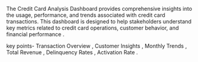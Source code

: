 The Credit Card Analysis Dashboard provides comprehensive insights into the usage, performance, and trends associated with credit card transactions. This dashboard is designed to help stakeholders understand key metrics related to credit card operations, customer behavior, and financial performance . 


key points- Transaction Overview , Customer Insights , Monthly Trends , Total Revenue , Delinquency Rates , Activation Rate .
